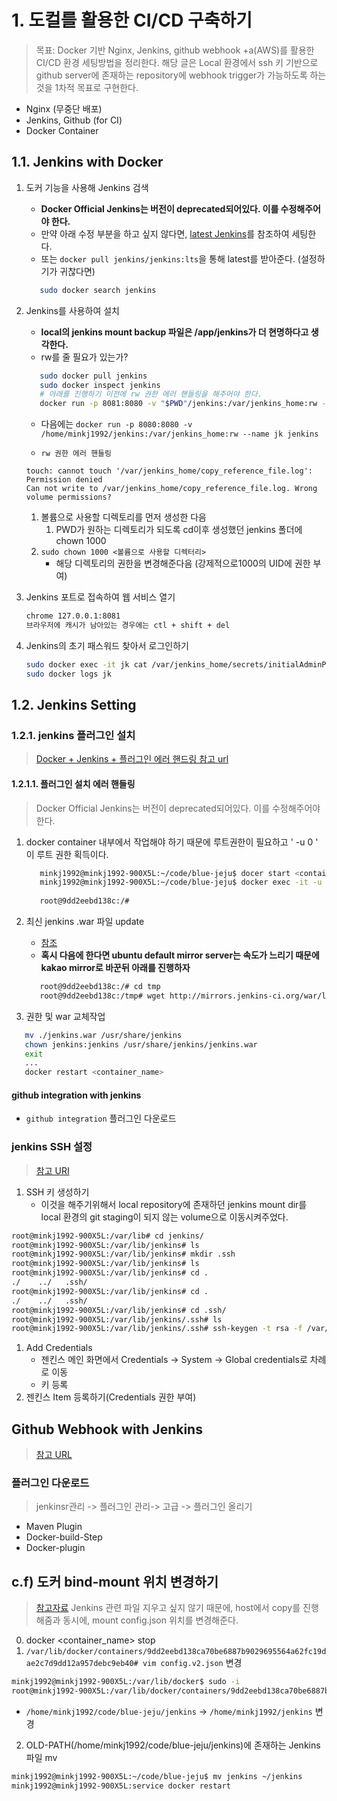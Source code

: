 # 1. 도컬를 활용한 CI/CD 구축하기
> 목표: Docker 기반 Nginx, Jenkins, github webhook +a(AWS)를 활용한 CI/CD 환경 세팅방법을 정리한다.
> 해당 글은 Local 환경에서 ssh 키 기반으로 github server에 존재하는 repository에 webhook trigger가 가능하도록 하는 것을 1차적 목표로 구현한다.

- Nginx (무중단 배포)
- Jenkins, Github (for CI)
- Docker Container

## 1.1. Jenkins with Docker

1. 도커 기능을 사용해 Jenkins 검색
   - **Docker Official Jenkins는 버전이 deprecated되어있다. 이를 수정해주어야 한다.**
   - 만약 아래 수정 부분을 하고 싶지 않다면, [latest Jenkins](https://batmat.net/2018/09/07/how-to-run-and-upgrade-jenkins-using-the-official-docker-image/)를 참조하여 세팅한다.
   - 또는 `docker pull jenkins/jenkins:lts`을 통해 latest를 받아준다. (설정하기가 귀찮다면)

   ```bash
      sudo docker search jenkins
   ```

2. Jenkins를 사용하여 설치
   - **local의 jenkins mount backup 파일은 /app/jenkins가 더 현명하다고 생각한다.**
   - rw를 줄 필요가 있는가?

   ```bash
      sudo docker pull jenkins
      sudo docker inspect jenkins
      # 아래를 진행하기 이전에 rw 권한 에러 핸들링을 해주어야 한다.
      docker run -p 8081:8080 -v "$PWD"/jenkins:/var/jenkins_home:rw --name jk jenkins
   ```
   - 다음에는 `docker run -p 8080:8080 -v /home/minkj1992/jenkins:/var/jenkins_home:rw --name jk jenkins`

   - `rw 권한 에러 핸들링`
   ```
   touch: cannot touch '/var/jenkins_home/copy_reference_file.log': Permission denied
   Can not write to /var/jenkins_home/copy_reference_file.log. Wrong volume permissions?
   ```
     1. 볼륨으로 사용할 디렉토리를 먼저 생성한 다음
        1. PWD가 원하는 디렉토리가 되도록 cd이후 생성했던 jenkins 폴더에 chown 1000
     2. `sudo chown 1000 <볼륨으로 사용할 디렉터리>`
        - 해당 디렉토리의 권한을 변경해준다음 (강제적으로1000의 UID에 권한 부여)


3. Jenkins 포트로 접속하여 웹 서비스 열기

   ```bash
   chrome 127.0.0.1:8081
   브라우저에 캐시가 남아있는 경우에는 ctl + shift + del
   ```

4. Jenkins의 초기 패스워드 찾아서 로그인하기

    ```bash
    sudo docker exec -it jk cat /var/jenkins_home/secrets/initialAdminPassword
    sudo docker logs jk
    ```
## 1.2. Jenkins Setting
### 1.2.1. jenkins 플러그인 설치
> [Docker + Jenkins + 플러그인 에러 핸드링 참고 url](https://beomseok95.tistory.com/177)
#### 1.2.1.1. 플러그인 설치 에러 핸들링
> Docker Official Jenkins는 버전이 deprecated되어있다. 이를 수정해주어야 한다. 

1. docker container 내부에서 작업해야 하기 때문에 루트권한이 필요하고  ' -u 0 '   이 루트 권한 획득이다.

   ```bash
      minkj1992@minkj1992-900X5L:~/code/blue-jeju$ docer start <container_name>
      minkj1992@minkj1992-900X5L:~/code/blue-jeju$ docker exec -it -u 0 "jk" /bin/bash
      
      root@9dd2eebd138c:/# 
   ```
2. 최신 jenkins .war 파일 update
   - [참조](https://noviceany.tistory.com/55)
   - **혹시 다음에 한다면 ubuntu default mirror server는 속도가 느리기 때문에 kakao mirror로 바꾼뒤 아래를 진행하자**
   ```bash
      root@9dd2eebd138c:/# cd tmp
      root@9dd2eebd138c:/tmp# wget http://mirrors.jenkins-ci.org/war/latest/jenkins.war
   ```
3.  권한 및 war 교체작업
   ```bash
      mv ./jenkins.war /usr/share/jenkins
      chown jenkins:jenkins /usr/share/jenkins/jenkins.war
      exit
      ...
      docker restart <container_name>
   ```

#### github integration with jenkins
- `github integration` 플러그인 다운로드

### jenkins SSH 설정
> [참고 URI](https://jojoldu.tistory.com/442)

1. SSH 키 생성하기
   - 이것을 해주기위해서 local repository에 존재하던 jenkins mount dir를 local 환경의 git staging이 되지 않는 volume으로 이동시켜주었다.
```bash
root@minkj1992-900X5L:/var/lib# cd jenkins/
root@minkj1992-900X5L:/var/lib/jenkins# ls
root@minkj1992-900X5L:/var/lib/jenkins# mkdir .ssh
root@minkj1992-900X5L:/var/lib/jenkins# ls
root@minkj1992-900X5L:/var/lib/jenkins# cd .
./    ../   .ssh/ 
root@minkj1992-900X5L:/var/lib/jenkins# cd .
./    ../   .ssh/ 
root@minkj1992-900X5L:/var/lib/jenkins# cd .ssh/
root@minkj1992-900X5L:/var/lib/jenkins/.ssh# ls
root@minkj1992-900X5L:/var/lib/jenkins/.ssh# ssh-keygen -t rsa -f /var/lib/jenkins/.ssh/github_ansible-in-action

```

1. Add Credentials
   - 젠킨스 메인 화면에서 Credentials -> System -> Global credentials로 차례로 이동
    - 키 등록
2. 젠킨스 Item 등록하기(Credentials 권한 부여)

## Github Webhook with Jenkins
> [참고 URL](https://shmoon.tistory.com/11)

### 플러그인 다운로드
> jenkinsr관리 -> 플러그인 관리-> 고급 -> 플러그인 올리기
- Maven Plugin
- Docker-build-Step
- Docker-plugin




## c.f) 도커 bind-mount 위치 변경하기
> [참고자료](https://stackoverflow.com/questions/28302178/how-can-i-add-a-volume-to-an-existing-docker-container)
> Jenkins 관련 파일 지우고 싶지 않기 때문에, host에서 copy를 진행해줌과 동시에, mount config.json 위치를 변경해준다.
0. docker <container_name> stop
1. `/var/lib/docker/containers/9dd2eebd138ca70be6887b9029695564a62fc19dae2c7d9dd12a957debc9eb40# vim config.v2.json` 변경
```bash
minkj1992@minkj1992-900X5L:/var/lib/docker$ sudo -i
root@minkj1992-900X5L:/var/lib/docker/containers/9dd2eebd138ca70be6887b9029695564a62fc19dae2c7d9dd12a957debc9eb40# vim config.v2.json 
```
   - `/home/minkj1992/code/blue-jeju/jenkins` -> `/home/minkj1992/jenkins` 변경
2. OLD-PATH(/home/minkj1992/code/blue-jeju/jenkins)에 존재하는 Jenkins 파일 mv
```bash
minkj1992@minkj1992-900X5L:~/code/blue-jeju$ mv jenkins ~/jenkins
minkj1992@minkj1992-900X5L:service docker restart
```
